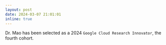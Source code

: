 ```yaml
---
layout: post
date: 2024-03-07 21:01:01
inline: true
---
```


Dr. Mao has been selected as a 2024 `Google Cloud Research Innovator`, the fourth cohort. 
